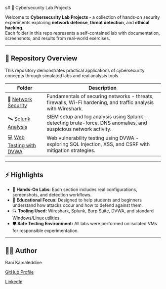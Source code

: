 s# 🥷 Cybersecurity Lab Projects

Welcome to **Cybersecurity Lab Projects** - a collection of hands-on security experiments exploring **network defense**, **threat detection**, and **ethical hacking**.  
Each folder in this repo represents a self-contained lab with documentation, screenshots, and results from real-world exercises.

---

## 🧭 Repository Overview

This repository demonstrates practical applications of cybersecurity concepts through simulated labs and real analysis tools.

| Folder | Description |
|---------|-------------|
| 🔐 [Network Security](./network-security) | Fundamentals of securing networks - threats, firewalls, Wi-Fi hardening, and traffic analysis with Wireshark. |
| 🛰️ [Splunk Analysis](./splunk-analysis) | SIEM setup and log analysis using Splunk - detecting brute-force, DNS anomalies, and suspicious network activity. |
| 💻 [Web Testing with DVWA](./web-testing-with-dvwa) | Web vulnerability testing using DVWA - exploring SQL Injection, XSS, and CSRF with mitigation strategies. |

---

## ⚡ Highlights

- 🧩 **Hands-On Labs:** Each section includes real configurations, screenshots, and detection workflows.  
- 🧠 **Educational Focus:** Designed to help students and beginners understand how attacks occur and how to defend against them.  
- 🔍 **Tooling Used:** Wireshark, Splunk, Burp Suite, DVWA, and standard Windows/Linux utilities.  
- 🛡️ **Safe Testing Environment:** All labs were performed on isolated VMs for responsible experimentation.

---

## 🧑‍💻 Author

Rani Kamaleddine

[GitHub Profile](https://github.com/0xpynge)

[LinkedIn](https://www.linkedin.com/in/rani-kamaleddine)
